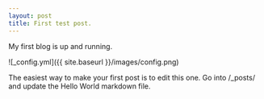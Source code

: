 ```yaml
---
layout: post
title: First test post.
---
```


My first blog is up and running.

![_config.yml]({{ site.baseurl }}/images/config.png)

The easiest way to make your first post is to edit this one. Go into /_posts/ and update the Hello World markdown file.
